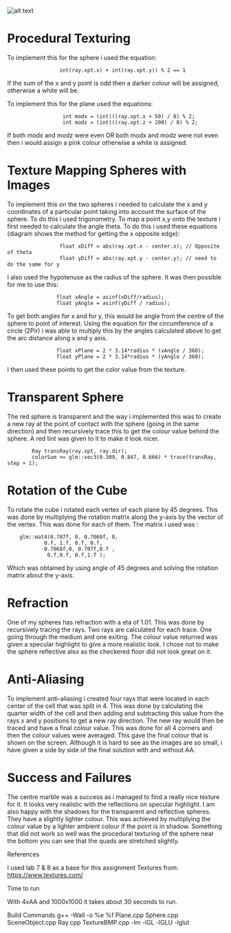 
![alt text](https://raw.githubusercontent.com/username/projectname/branch/path/to/img.png)

# Procedural Texturing

  To implement this for the sphere i used the equation:

                     int(ray.xpt.x) + int(ray.xpt.y)) % 2 == 1

  If the sum of the x and y point is odd then a darker colour will be assigned, otherwise a white will be.

  To implement this for the plane used the equations:

                      int modx = (int)((ray.xpt.x + 50) / 8) % 2;
                      int modz = (int)((ray.xpt.z + 200) / 8) % 2;

  If both modx and modz were even OR both modx and modz were not even then i would assign a pink colour otherwise a white is assigned.



# Texture Mapping Spheres with Images

To implement this on the two spheres i needed to calculate the x and y coordinates of a particular point taking into account the surface of the sphere. To do this i used trigonometry.
To map a point x,y onto the texture i first needed to calculate the angle theta. To do this i used these equations (diagram shows the method for getting the x opposite edge):

                     float xDiff = abs(ray.xpt.x - center.x); // Opposite of theta 
                     float yDiff = abs(ray.xpt.y - center.y); // need to do the same for y

I also used the hypotenuse as the radius of the sphere. It was then possible for me to use this:

                    float xAngle = asinf(xDiff/radius);
                    float yAngle = asinf(yDiff / radius);

To get both angles for x and for y, this would be angle from the centre of the sphere to point of interest. Using the equation for the circumference of a circle (2Pir) i was able to multiply this by the angles calculated above to get the arc distance along x and y axis.

                    float xPlane = 2 * 3.14*radius * (xAngle / 360);
                    float yPlane = 2 * 3.14*radius * (yAngle / 360);
        
I then used these points to get the color value from the texture.





# Transparent Sphere

The red sphere is transparent and the way i implemented this was to create a new ray at the point of contact with the sphere (going in the same direction) and then recursively trace this to get the colour value behind the sphere. A red tint was given to it to make it look nicer.
 
            Ray transRay(ray.xpt, ray.dir);
            colorSum += glm::vec3(0.309, 0.847, 0.666) * trace(transRay, step + 1);






# Rotation of the Cube

To rotate the cube i rotated each vertex of each plane by 45 degrees. This was done by multiplying the rotation matrix along the y-axis by the vector of the vertex. This was done for each of them. The matrix i used was :

        glm::mat4(0.707f, 0, 0.7068f, 0,
                0.f, 1.f, 0.f, 0.f,
               -0.7068f,0, 0.707f,0.f ,
                 0.f,0.f, 0.f,1.f );

Which was obtained by using angle of 45 degrees and solving the rotation matrix about the y-axis.






# Refraction

One of my spheres has refraction with a eta of 1.01. This was done by recursively tracing the rays. Two rays are calculated for each trace. One going through the medium and one exiting. The colour value returned was given a specular highlight to give a more realistic look. I chose not to make the sphere reflective also as the checkered floor did not look great on it.







# Anti-Aliasing 

To implement anti-aliasing i created four rays that were located in each center of the cell that was split in 4. This was done by calculating the quarter width of the cell and then adding and subtracting this value from the rays x and y positions to get a new ray direction. The new ray would then be traced and have a final colour value. This was done for all 4 corners and then the colour values were averaged. This gave the final colour that is shown on the screen. Although it is hard to see as the images are so small, i have given a side by side of the final solution with and without AA.





# Success and Failures


The centre marble was a success as i managed to find a really nice texture for it. It looks very realistic with the reflections on specular highlight. I am also happy with the shadows for the transparent and reflective spheres. They have a slightly lighter colour. This was achieved by multiplying the colour value by a lighter ambient colour if the point is in shadow. Something that did not work so well was the procedural texturing of the sphere near the bottom you can see that the quads are stretched slightly.


References

I used lab 7 & 8 as a base for this assignment
Textures from: https://www.textures.com/


Time to run

With 4xAA and 1000x1000 it takes about 30 seconds to run.

Build Commands
g++ -Wall -o %e %f Plane.cpp Sphere.cpp SceneObject.cpp Ray.cpp TextureBMP.cpp -lm -lGL -lGLU -lglut
